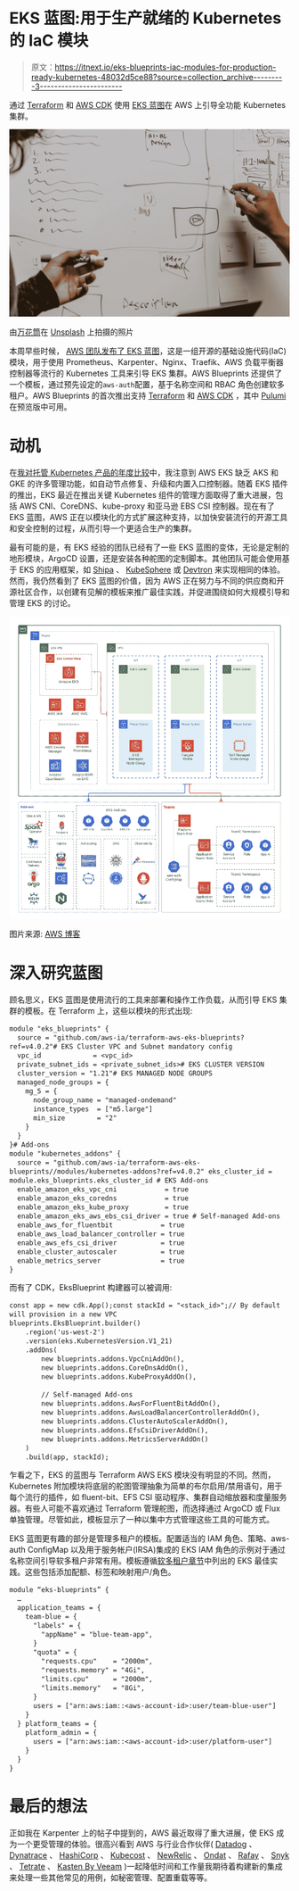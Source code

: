 # EKS 蓝图:用于生产就绪的 Kubernetes 的 IaC 模块

> 原文：<https://itnext.io/eks-blueprints-iac-modules-for-production-ready-kubernetes-48032d5ce88?source=collection_archive---------3----------------------->

通过 [Terraform](https://www.terraform.io/) 和 [AWS CDK](https://aws.amazon.com/cdk/) 使用 [EKS 蓝图](https://aws.amazon.com/blogs/containers/bootstrapping-clusters-with-eks-blueprints/)在 AWS 上引导全功能 Kubernetes 集群。

![](img/eb498770558eec2ab1463767344c617c.png)

由[万花筒](https://unsplash.com/@kaleidico?utm_source=medium&utm_medium=referral)在 [Unsplash](https://unsplash.com?utm_source=medium&utm_medium=referral) 上拍摄的照片

本周早些时候， [AWS 团队发布了 EKS 蓝图](https://aws.amazon.com/blogs/containers/bootstrapping-clusters-with-eks-blueprints/)，这是一组开源的基础设施代码(IaC)模块，用于使用 Prometheus、Karpenter、Nginx、Traefik、AWS 负载平衡器控制器等流行的 Kubernetes 工具来引导 EKS 集群。AWS Blueprints 还提供了一个模板，通过预先设定的`aws-auth`配置，基于名称空间和 RBAC 角色创建软多租户。AWS Blueprints 的首次推出支持 [Terraform](https://aws-ia.github.io/terraform-aws-eks-blueprints/getting-started/) 和 [AWS CDK](https://aws-quickstart.github.io/cdk-eks-blueprints/getting-started/) ，其中 [Pulumi](https://www.pulumi.com/blog/eks-blueprints-for-pulumi/) 在预览版中可用。

# 动机

在[我对托管 Kubernetes 产品的年度比较](https://medium.com/geekculture/state-of-managed-kubernetes-2021-43e8a4ca0207)中，我注意到 AWS EKS 缺乏 AKS 和 GKE 的许多管理功能，如自动节点修复、升级和内置入口控制器。随着 EKS 插件的推出，EKS 最近在推出关键 Kubernetes 组件的管理方面取得了重大进展，包括 AWS CNI、CoreDNS、kube-proxy 和亚马逊 EBS CSI 控制器。现在有了 EKS 蓝图，AWS 正在以模块化的方式扩展这种支持，以加快安装流行的开源工具和安全控制的过程，从而引导一个更适合生产的集群。

最有可能的是，有 EKS 经验的团队已经有了一些 EKS 蓝图的变体，无论是定制的地形模块，ArgoCD 设置，还是安装各种舵图的定制脚本。其他团队可能会使用基于 EKS 的应用框架，如 [Shipa](https://shipa.io/) 、 [KubeSphere](https://kubesphere.io/) 或 [Devtron](https://devtron.ai/) 来实现相同的体验。然而，我仍然看到了 EKS 蓝图的价值，因为 AWS 正在努力与不同的供应商和开源社区合作，以创建有见解的模板来推广最佳实践，并促进围绕如何大规模引导和管理 EKS 的讨论。

![](img/4553dd4ce0b762f84e7a550d5635d76a.png)

图片来源: [AWS 博客](https://aws.amazon.com/blogs/containers/bootstrapping-clusters-with-eks-blueprints/)

# 深入研究蓝图

顾名思义，EKS 蓝图是使用流行的工具来部署和操作工作负载，从而引导 EKS 集群的模板。在 Terraform 上，这些以模块的形式出现:

```
module "eks_blueprints" {
  source = "github.com/aws-ia/terraform-aws-eks-blueprints?ref=v4.0.2"# EKS Cluster VPC and Subnet mandatory config
  vpc_id             = <vpc_id>
  private_subnet_ids = <private_subnet_ids># EKS CLUSTER VERSION
  cluster_version = "1.21"# EKS MANAGED NODE GROUPS
  managed_node_groups = {
    mg_5 = {
      node_group_name = "managed-ondemand"
      instance_types  = ["m5.large"]
      min_size        = "2"
    }
  }
}# Add-ons
module "kubernetes_addons" {
  source = "github.com/aws-ia/terraform-aws-eks-blueprints//modules/kubernetes-addons?ref=v4.0.2" eks_cluster_id = module.eks_blueprints.eks_cluster_id # EKS Add-ons
  enable_amazon_eks_vpc_cni            = true
  enable_amazon_eks_coredns            = true
  enable_amazon_eks_kube_proxy         = true
  enable_amazon_eks_aws_ebs_csi_driver = true # Self-managed Add-ons
  enable_aws_for_fluentbit            = true
  enable_aws_load_balancer_controller = true
  enable_aws_efs_csi_driver           = true
  enable_cluster_autoscaler           = true
  enable_metrics_server               = true
}
```

而有了 CDK，EksBlueprint 构建器可以被调用:

```
const app = new cdk.App();const stackId = "<stack_id>";// By default will provision in a new VPC
blueprints.EksBlueprint.builder()
    .region('us-west-2')
    .version(eks.KubernetesVersion.V1_21)
    .addOns(
        new blueprints.addons.VpcCniAddOn(),
        new blueprints.addons.CoreDnsAddOn(),
        new blueprints.addons.KubeProxyAddOn(),

        // Self-managed Add-ons
        new blueprints.addons.AwsForFluentBitAddOn(),
        new blueprints.addons.AwsLoadBalancerControllerAddOn(),
        new blueprints.addons.ClusterAutoScalerAddOn(),
        new blueprints.addons.EfsCsiDriverAddOn(),
        new blueprints.addons.MetricsServerAddOn()
    )
    .build(app, stackId);
```

乍看之下，EKS 的蓝图与 Terraform AWS EKS 模块没有明显的不同。然而，Kubernetes 附加模块将底层的舵图管理抽象为简单的布尔启用/禁用语句，用于每个流行的插件，如 fluent-bit、EFS CSI 驱动程序、集群自动缩放器和度量服务器。有些人可能不喜欢通过 Terraform 管理舵图，而选择通过 ArgoCD 或 Flux 单独管理。尽管如此，模板显示了一种以集中方式管理这些工具的可能方式。

EKS 蓝图更有趣的部分是管理多租户的模板。配置适当的 IAM 角色、策略、aws-auth ConfigMap 以及用于服务帐户(IRSA)集成的 EKS IAM 角色的示例对于通过名称空间引导软多租户非常有用。模板遵循[软多租户章节](https://aws.github.io/aws-eks-best-practices/security/docs/multitenancy/#soft-multi-tenancy)中列出的 EKS 最佳实践。这些包括添加配额、标签和映射用户/角色。

```
module “eks-blueprints” {
  …
  application_teams = {
    team-blue = {
      "labels" = {
        "appName" = "blue-team-app",
      }
      "quota" = {
        "requests.cpu"    = "2000m",
        "requests.memory" = "4Gi",
        "limits.cpu"      = "2000m",
        "limits.memory"   = "8Gi",
      }
      users = ["arn:aws:iam::<aws-account-id>:user/team-blue-user"]
    }
  } platform_teams = {
    platform_admin = {
      users = ["arn:aws:iam::<aws-account-id>:user/platform-user"]
    }
  }
}
```

# 最后的想法

正如我在 Karpenter 上的帖子中提到的，AWS 最近取得了重大进展，使 EKS 成为一个更受管理的体验。很高兴看到 AWS 与行业合作伙伴( [Datadog](https://www.datadoghq.com/blog/eks-blueprints-datadog/) 、 [Dynatrace](https://www.dynatrace.com/news/blog/dynatrace-named-a-launch-partner-of-amazon-eks-blueprints/) 、 [HashiCorp](https://www.hashicorp.com/blog/vault-and-aws-partner-to-enhance-kubernetes-security) 、 [Kubecost](https://blog.kubecost.com/blog/deploy-kubecost-amazon-eks-blueprints) 、 [NewRelic](https://github.com/newrelic-experimental/newrelic-eks-blueprints-addon) 、 [Ondat](https://www.ondat.io/blog/ondat-is-now-available-via-amazon-eks-blueprints) 、 [Rafay](https://github.com/RafaySystems/rafay-eks-blueprints-addon) 、 [Snyk](https://github.com/snyk-partners/snyk-monitor-eks-blueprints-addon) 、 [Tetrate](https://github.com/tetratelabs/terraform-eksblueprints-tetrate-istio-addon) 、 [Kasten By Veeam](https://blog.kasten.io/kasten-k10-for-amazon-eks-blueprints) )一起降低时间和工作量我期待着构建新的集成来处理一些其他常见的用例，如秘密管理、配置重载等等。